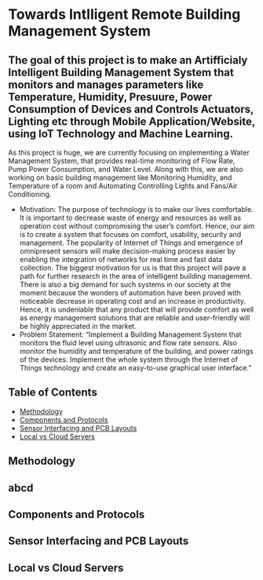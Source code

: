 # Towards Intlligent Remote Building Management System
## The goal of this project is to make an Artifficialy Intelligent Building Management System that monitors and manages parameters like Temperature, Humidity, Presuure, Power Consumption of Devices and Controls Actuators, Lighting etc through Mobile Application/Website, using IoT Technology and Machine Learning.
As this project is huge, we are currently focusing on implementing a Water Management System, that provides real-time monitoring of Flow Rate, Pump Power Consumption, and Water Level. Along with this, we are also working on basic building management like Monitoring Humidity, and Temperature of a room and Automating Controlling Lights and Fans/Air Conditioning. 
- Motivation: The purpose of technology is to make our lives comfortable. It is important to decrease waste of energy and resources as well as operation cost without compromising the user’s comfort. Hence, our aim is to create a system that focuses on comfort, usability, security and management. The popularity of Internet of Things and emergence of omnipresent sensors will make decision-making process easier by enabling the integration of networks for real time and fast data collection. The biggest motivation for us is that this project will pave a path for further research in the area of intelligent building management. There is also a big demand for such systems in our society at the moment because the wonders of automation have been proved with noticeable decrease in operating cost and an increase in productivity. Hence, it is undeniable that any product that will provide comfort as well as energy management solutions that are reliable and user-friendly will be highly appreciated in the market. 
- Problem Statement: “Implement a Building Management System that monitors the fluid level using ultrasonic and flow rate sensors. Also monitor the humidity and temperature of the building, and power ratings of the devices. Implement the whole system through the Internet of Things technology and create an easy-to-use graphical user interface.”
## Table of Contents
- [Methodology](#Methodology)
- [Components and Protocols](#Components-and-Protocols)
- [Sensor Interfacing and PCB Layouts](#Sensor-Interfacing-and-PCB-Layouts)
- [Local vs Cloud Servers](#Local-vs-Cloud-Servers)
## Methodology
## abcd
## Components and Protocols
## Sensor Interfacing and PCB Layouts
## Local vs Cloud Servers
